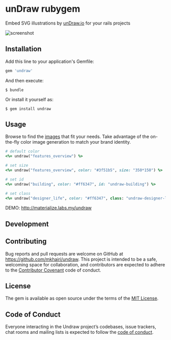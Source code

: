 # unDraw rubygem

Embed SVG illustrations by [unDraw.io](https://undraw.co/illustrations) for your rails projects

![screenshot](https://user-images.githubusercontent.com/7901659/46782215-ff11b700-cd57-11e8-9bdc-e417053d7189.png)
## Installation

Add this line to your application's Gemfile:

```ruby
gem 'undraw'
```

And then execute:

    $ bundle

Or install it yourself as:

    $ gem install undraw

## Usage

Browse to find the [images](https://undraw.co/illustrations) that fit your needs. Take advantage of the on-the-fly color image generation to match your brand identity.

```ruby
# default color
<%= undraw("features_overview") %>
```

```ruby
# set size 
<%= undraw("features_overview", color: "#3f51b5", size: "350*150") %>
```

```ruby
# set id
<%= undraw("building", color: "#ff6347", id: "undraw-building") %>
```

```ruby
# set class
<%= undraw("designer_life", color: "#ff6347", class: "undraw-designer-life") %>
```

DEMO: http://materialize.labs.my/undraw
## Development



## Contributing

Bug reports and pull requests are welcome on GitHub at https://github.com/mkhairi/undraw. This project is intended to be a safe, welcoming space for collaboration, and contributors are expected to adhere to the [Contributor Covenant](http://contributor-covenant.org) code of conduct.

## License

The gem is available as open source under the terms of the [MIT License](https://opensource.org/licenses/MIT).

## Code of Conduct

Everyone interacting in the Undraw project’s codebases, issue trackers, chat rooms and mailing lists is expected to follow the [code of conduct](https://github.com/mkhairi/undraw/blob/master/CODE_OF_CONDUCT.md).
